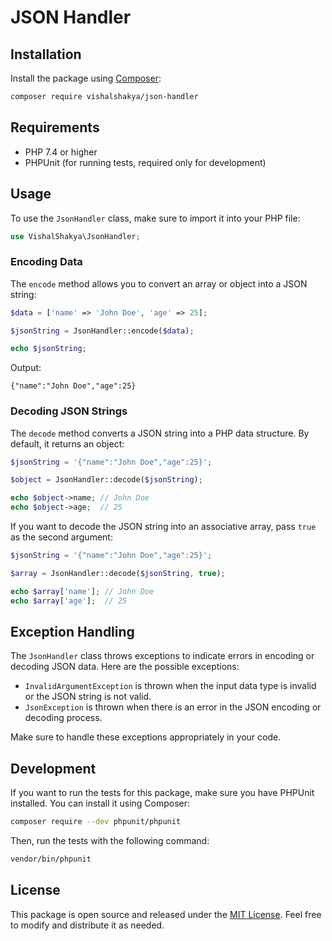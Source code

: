 # JSON Handler

## Installation

Install the package using [Composer](https://getcomposer.org/):

```bash
composer require vishalshakya/json-handler
```

## Requirements

- PHP 7.4 or higher
- PHPUnit (for running tests, required only for development)

## Usage

To use the `JsonHandler` class, make sure to import it into your PHP file:

```php
use VishalShakya\JsonHandler;
```

### Encoding Data

The `encode` method allows you to convert an array or object into a JSON string:

```php
$data = ['name' => 'John Doe', 'age' => 25];

$jsonString = JsonHandler::encode($data);

echo $jsonString;
```

Output:

```plaintext
{"name":"John Doe","age":25}
```

### Decoding JSON Strings

The `decode` method converts a JSON string into a PHP data structure. By default, it returns an object:

```php
$jsonString = '{"name":"John Doe","age":25}';

$object = JsonHandler::decode($jsonString);

echo $object->name; // John Doe
echo $object->age;  // 25
```

If you want to decode the JSON string into an associative array, pass `true` as the second argument:

```php
$jsonString = '{"name":"John Doe","age":25}';

$array = JsonHandler::decode($jsonString, true);

echo $array['name']; // John Doe
echo $array['age'];  // 25
```

## Exception Handling

The `JsonHandler` class throws exceptions to indicate errors in encoding or decoding JSON data. Here are the possible exceptions:

- `InvalidArgumentException` is thrown when the input data type is invalid or the JSON string is not valid.
- `JsonException` is thrown when there is an error in the JSON encoding or decoding process.

Make sure to handle these exceptions appropriately in your code.

## Development

If you want to run the tests for this package, make sure you have PHPUnit installed. You can install it using Composer:

```bash
composer require --dev phpunit/phpunit
```

Then, run the tests with the following command:

```bash
vendor/bin/phpunit
```

## License

This package is open source and released under the [MIT License](https://github.com/your-username/your-package/blob/main/LICENSE). Feel free to modify and distribute it as needed.
